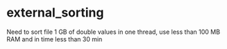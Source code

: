 # external_sorting
Need to sort file 1 GB of double values in one thread, use less than 100 MB RAM and in time less than 30 min
